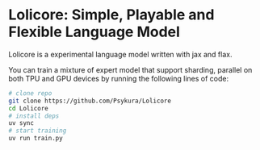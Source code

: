 # Lolicore: Simple, Playable and Flexible Language Model

Lolicore is a experimental language model written with jax and flax.

You can train a mixture of expert model that support sharding, parallel on both TPU and GPU devices by running the following lines of code:

```bash
# clone repo
git clone https://github.com/Psykura/Lolicore
cd Lolicore
# install deps
uv sync
# start training
uv run train.py
```